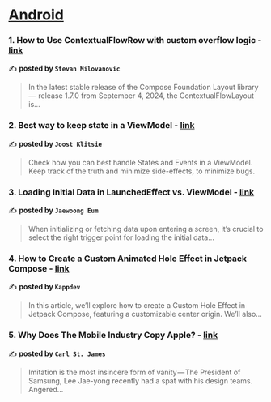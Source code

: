 
<h1><a href=https://medium.com/tag/android/recommended target="_blank" rel="noopener noreferrer">Android</a></h1>
<h3>1. How to Use ContextualFlowRow with custom overflow logic - <a href="https://medium.com/proandroiddev/how-to-use-contextualflowrow-with-custom-overflow-logic-7f8c6e6e0194" target="_blank" rel="noopener noreferrer">link</a></h3>

✍️ **posted by `Stevan Milovanovic`**

<blockquote>In the latest stable release of the Compose Foundation Layout library —  release 1.7.0 from September 4, 2024, the ContextualFlowLayout is…</blockquote>

<h3>2. Best way to keep state in a ViewModel - <a href="https://medium.com/proandroiddev/best-way-to-keep-state-in-a-viewmodel-d8334712265" target="_blank" rel="noopener noreferrer">link</a></h3>

✍️ **posted by `Joost Klitsie`**

<blockquote>Check how you can best handle States and Events in a ViewModel. Keep track of the truth and minimize side-effects, to minimize bugs.</blockquote>

<h3>3. Loading Initial Data in LaunchedEffect vs. ViewModel - <a href="https://medium.com/proandroiddev/loading-initial-data-in-launchedeffect-vs-viewmodel-f1747c20ce62" target="_blank" rel="noopener noreferrer">link</a></h3>

✍️ **posted by `Jaewoong Eum`**

<blockquote>When initializing or fetching data upon entering a screen, it’s crucial to select the right trigger point for loading the initial data…</blockquote>

<h3>4. How to Create a Custom Animated Hole Effect in Jetpack Compose - <a href="https://medium.com/@kappdev/how-to-create-a-custom-animated-hole-effect-in-jetpack-compose-1980394d9d6c" target="_blank" rel="noopener noreferrer">link</a></h3>

✍️ **posted by `Kappdev`**

<blockquote>In this article, we’ll explore how to create a Custom Hole Effect in Jetpack Compose, featuring a customizable center origin. We’ll also…</blockquote>

<h3>5. Why Does The Mobile Industry Copy Apple? - <a href="https://medium.com/macoclock/why-does-the-mobile-industry-copy-apple-dbb04b44b88d" target="_blank" rel="noopener noreferrer">link</a></h3>

✍️ **posted by `Carl St. James`**

<blockquote>Imitation is the most insincere form of vanity — The President of Samsung, Lee Jae-yong recently had a spat with his design teams. Angered…</blockquote>

